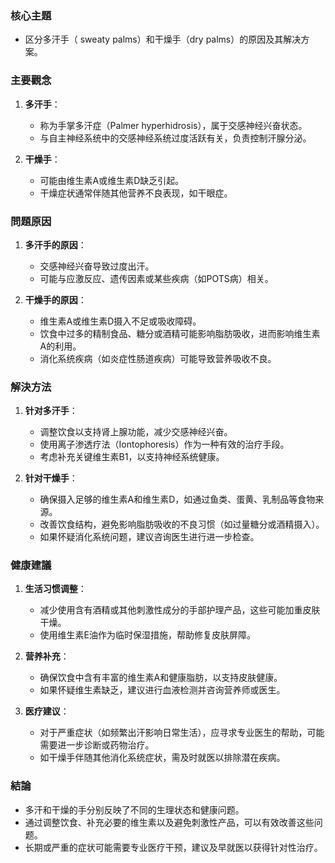 ### 核心主題
- 区分多汗手（ sweaty palms）和干燥手（dry palms）的原因及其解决方案。

### 主要觀念
1. **多汗手**：
   - 称为手掌多汗症（Palmer hyperhidrosis），属于交感神经兴奋状态。
   - 与自主神经系统中的交感神经系统过度活跃有关，负责控制汗腺分泌。
   
2. **干燥手**：
   - 可能由维生素A或维生素D缺乏引起。
   - 干燥症状通常伴随其他营养不良表现，如干眼症。

### 問題原因
1. **多汗手的原因**：
   - 交感神经兴奋导致过度出汗。
   - 可能与应激反应、遗传因素或某些疾病（如POTS病）相关。

2. **干燥手的原因**：
   - 维生素A或维生素D摄入不足或吸收障碍。
   - 饮食中过多的精制食品、糖分或酒精可能影响脂肪吸收，进而影响维生素A的利用。
   - 消化系统疾病（如炎症性肠道疾病）可能导致营养吸收不良。

### 解決方法
1. **针对多汗手**：
   - 调整饮食以支持肾上腺功能，减少交感神经兴奋。
   - 使用离子渗透疗法（Iontophoresis）作为一种有效的治疗手段。
   - 考虑补充关键维生素B1，以支持神经系统健康。

2. **针对干燥手**：
   - 确保摄入足够的维生素A和维生素D，如通过鱼类、蛋黄、乳制品等食物来源。
   - 改善饮食结构，避免影响脂肪吸收的不良习惯（如过量糖分或酒精摄入）。
   - 如果怀疑消化系统问题，建议咨询医生进行进一步检查。

### 健康建議
1. **生活习惯调整**：
   - 减少使用含有酒精或其他刺激性成分的手部护理产品，这些可能加重皮肤干燥。
   - 使用维生素E油作为临时保湿措施，帮助修复皮肤屏障。

2. **营养补充**：
   - 确保饮食中含有丰富的维生素A和健康脂肪，以支持皮肤健康。
   - 如果怀疑维生素缺乏，建议进行血液检测并咨询营养师或医生。

3. **医疗建议**：
   - 对于严重症状（如频繁出汗影响日常生活），应寻求专业医生的帮助，可能需要进一步诊断或药物治疗。
   - 如干燥手伴随其他消化系统症状，需及时就医以排除潜在疾病。

### 結論
- 多汗和干燥的手分别反映了不同的生理状态和健康问题。
- 通过调整饮食、补充必要的维生素以及避免刺激性产品，可以有效改善这些问题。
- 长期或严重的症状可能需要专业医疗干预，建议及早就医以获得针对性治疗。